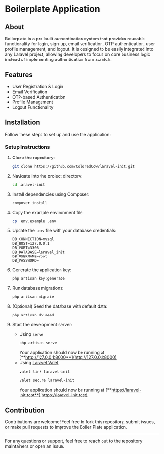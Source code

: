 
# Boilerplate Application

## About

Boilerplate is a pre-built authentication system that provides reusable functionality for login, sign-up, email verification, OTP authentication, user profile management, and logout. It is designed to be easily integrated into any Laravel project, allowing developers to focus on core business logic instead of implementing authentication from scratch.

## Features
- User Registration & Login
- Email Verification
- OTP-based Authentication
- Profile Management
- Logout Functionality

## Installation

Follow these steps to set up and use the application:

### Setup Instructions

1. Clone the repository:
   ```sh
   git clone https://github.com/ColoredCow/laravel-init.git
   ```

2. Navigate into the project directory:
   ```sh
   cd laravel-init
   ```

3. Install dependencies using Composer:
   ```sh
   composer install
   ```

4. Copy the example environment file:
   ```sh
   cp .env.example .env
   ```

5. Update the `.env` file with your database credentials:
   ```env
   DB_CONNECTION=mysql
   DB_HOST=127.0.0.1
   DB_PORT=3306
   DB_DATABASE=laravel_init
   DB_USERNAME=root
   DB_PASSWORD=
   ```

6. Generate the application key:
   ```sh
   php artisan key:generate
   ```

7. Run database migrations:
   ```sh
   php artisan migrate
   ```

8. (Optional) Seed the database with default data:
   ```sh
   php artisan db:seed
   ```

9. Start the development server:
   -  Using `serve`
      ```sh
      php artisan serve
      ```
      Your application should now be running at [**http://127.0.0.1:8000**](http://127.0.0.1:8000)
   - Using [Laravel Valet](https://laravel.com/docs/12.x/valet#main-content)
      ```sh
      valet link laravel-init

      valet secure laravel-init
      ```
      Your application should now be running at [**https://laravel-init.test**](https://laravel-init.test)

## Contribution
Contributions are welcome! Feel free to fork this repository, submit issues, or make pull requests to improve the Boiler Plate application.

---

For any questions or support, feel free to reach out to the repository maintainers or open an issue.